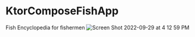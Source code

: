 # KtorComposeFishApp

Fish Encyclopedia for fishermen 
![Screen Shot 2022-09-29 at 4 12 59 PM](https://user-images.githubusercontent.com/77028660/193132532-86f0e245-d4ec-4296-9b0a-f8453cc621be.png)
